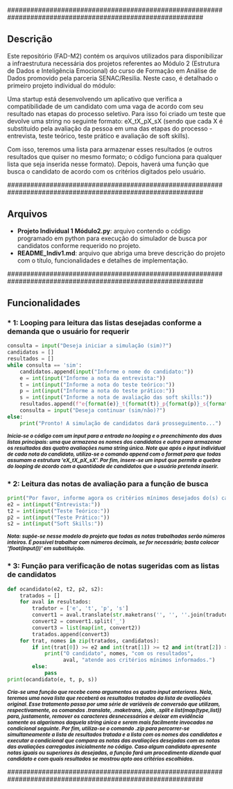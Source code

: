 
###########################################################################################################

## Descrição ##

Este repositório (FAD-M2) contém os arquivos utilizados para disponibilizar a infraestrutura necessária dos projetos referentes ao Módulo 2 (Estrutura de Dados e Inteligência Emocional) do curso de Formação em Análise de Dados promovido pela parceria SENAC/Resilia. Neste caso, é detalhado o primeiro projeto individual do módulo:

Uma startup está desenvolvendo um aplicativo que verifica a compatibilidade de um candidato com uma vaga de acordo com seu resultado nas etapas do processo seletivo. Para isso foi criado um teste que devolve uma string no seguinte formato: eX_tX_pX_sX (sendo que cada X é substituído pela avaliação da pessoa em uma das etapas do processo - entrevista, teste teórico, teste prático e avaliação de soft skills).

Com isso, teremos uma lista para armazenar esses resultados (e outros resultados que quiser no mesmo formato; o código funciona para qualquer lista que seja inserida nesse formato). Depois, haverá uma função que busca o candidato de acordo com os critérios digitados pelo usuário.


###########################################################################################################

## Arquivos ##

* **Projeto Individual 1 Módulo2.py**: arquivo contendo o código programado em python para execução do simulador de busca por candidatos conforme requerido no projeto.
* **README_Indiv1.md**: arquivo que abriga uma breve descrição do projeto com o título, funcionalidades e detalhes de implementação.


###########################################################################################################

## Funcionalidades ##

### * 1: Looping para leitura das listas desejadas conforme a demanda que o usuário for requerir ###

```python
consulta = input("Deseja iniciar a simulação (sim)?")
candidatos = []
resultados = []
while consulta == 'sim':
    candidatos.append(input("Informe o nome do candidato:"))
    e = int(input("Informe a nota da entrevista:"))
    t = int(input("Informe a nota do teste teórico:"))
    p = int(input("Informe a nota do teste prático:"))
    s = int(input("Informe a nota de avaliação das soft skills:"))
    resultados.append(f"e{format(e)}_t{format(t)}_p{format(p)}_s{format(s)}")
    consulta = input("Deseja continuar (sim/não)?")
else:
    print("Pronto! A simulação de candidatos dará prosseguimento...")
```
    
<sub>***Inicia-se o código com um input para a entrada no looping e o preenchimento das duas listas principais: uma que armazena os nomes dos candidatos e outra para armazenar os resultados das quatro avaliações numa string única. Note que após o input individual de cada nota do candidato, utiliza-se o comando append com o format para que todas assumam a estrutura 'eX_tX_pX_sX'. Por fim, insere-se um input que permite a quebra do looping de acordo com a quantidade de candidatos que o usuário pretenda inserir.***</sub>



### * 2: Leitura das notas de avaliação para a função de busca ###

```python
print("Por favor, informe agora os critérios mínimos desejados do(s) candidato(s):")
e2 = int(input("Entrevista:"))
t2 = int(input("Teste Teórico:"))
p2 = int(input("Teste Prático:"))
s2 = int(input("Soft Skills:"))
```

<sub>***Nota: supõe-se nesse modelo do projeto que todas as notas trabalhadas serão números inteiros. É possível trabalhar com números decimais, se for necessário; basta colocar 'float(input())' em substituição.***</sub>



### * 3: Função para verificação de notas sugeridas com as listas de candidatos ###

```python
def ocandidato(e2, t2, p2, s2):
    tratados = []
    for aval in resultados:
        tradutor = ['e', 't', 'p', 's']
        convert1 = aval.translate(str.maketrans('', '', ''.join(tradutor)))
        convert2 = convert1.split('_')
        convert3 = list(map(int, convert2))
        tratados.append(convert3)
    for trat, nomes in zip(tratados, candidatos):
        if int(trat[0]) >= e2 and int(trat[1]) >= t2 and int(trat[2]) >= p2 and int(trat[3]) >= s2:
            print("O candidato", nomes, "com os resultados",
                  aval, "atende aos critérios mínimos informados.")
        else:
            pass
print(ocandidato(e, t, p, s))
```

<sub>***Cria-se uma função que recebe como argumentos os quatro input anteriores. Nela, teremos uma nova lista que receberá os resultados tratados da lista de avaliações original. Esse tratamento passa por uma série de variáveis de conversão que utilizam, respectivamente, os comandos .translate, .maketrans, .join, .split e list(map(type,list)) para, justamente, remover os caracteres desnecessários e deixar em evidência somente os algarismos daquela string única e serem mais facilmente invocados na condicional seguinte. Por fim, utiliza-se o comando .zip para percorrer-se simultaneamente a lista de resultados tratada e a lista com os nomes dos candidatos e executar a condicional que compara as notas das avaliações desejadas com as notas das avaliações carregadas inicialmente no código. Caso algum candidato apresente notas iguais ou superiores às desejadas, a função fará um procedimento dizendo qual candidato e com quais resultados se mostrou apto aos critérios escolhidos.***</sub>

###########################################################################################################


